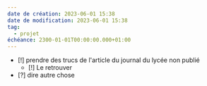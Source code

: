 ```yaml
---
date de création: 2023-06-01 15:38
date de modification: 2023-06-01 15:38
tag:
  - projet
échéance: 2300-01-01T00:00:00.000+01:00
---
```

- [!] prendre des trucs de l'article du journal du lycée non publié
	- [!] Le retrouver
- [?] dire autre chose 